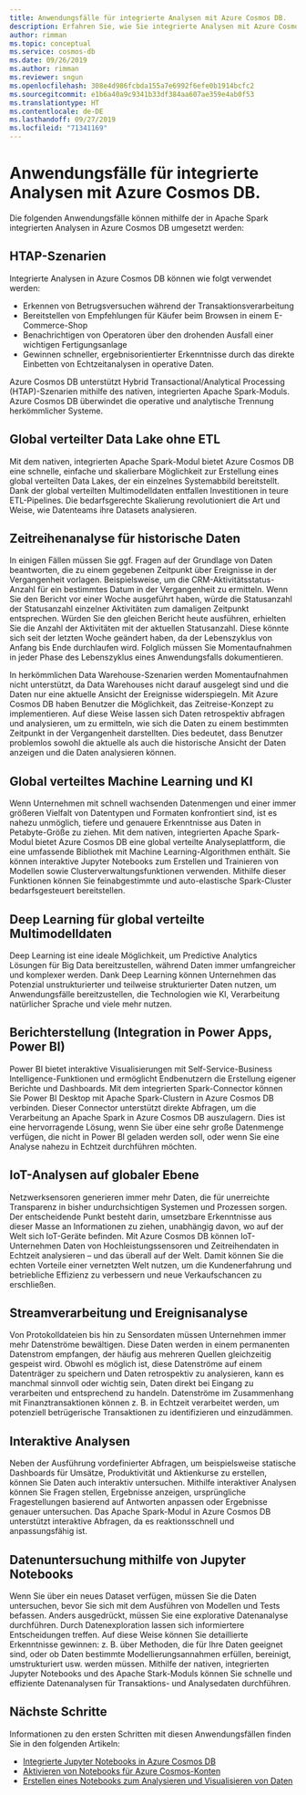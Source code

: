 ```yaml
---
title: Anwendungsfälle für integrierte Analysen mit Azure Cosmos DB.
description: Erfahren Sie, wie Sie integrierte Analysen mit Azure Cosmos DB in verschiedenen Anwendungsfällen verwenden.
author: rimman
ms.topic: conceptual
ms.service: cosmos-db
ms.date: 09/26/2019
ms.author: rimman
ms.reviewer: sngun
ms.openlocfilehash: 308e4d986fcbda155a7e6992f6efe0b1914bcfc2
ms.sourcegitcommit: e1b6a40a9c9341b33df384aa607ae359e4ab0f53
ms.translationtype: HT
ms.contentlocale: de-DE
ms.lasthandoff: 09/27/2019
ms.locfileid: "71341169"
---
```

# <a name="use-cases-for-built-in-analytics-with-azure-cosmos-db"></a>Anwendungsfälle für integrierte Analysen mit Azure Cosmos DB.

Die folgenden Anwendungsfälle können mithilfe der in Apache Spark integrierten Analysen in Azure Cosmos DB umgesetzt werden:

## <a name="htap-scenarios"></a>HTAP-Szenarien

Integrierte Analysen in Azure Cosmos DB können wie folgt verwendet werden:

* Erkennen von Betrugsversuchen während der Transaktionsverarbeitung
* Bereitstellen von Empfehlungen für Käufer beim Browsen in einem E-Commerce-Shop
* Benachrichtigen von Operatoren über den drohenden Ausfall einer wichtigen Fertigungsanlage
* Gewinnen schneller, ergebnisorientierter Erkenntnisse durch das direkte Einbetten von Echtzeitanalysen in operative Daten.

Azure Cosmos DB unterstützt Hybrid Transactional/Analytical Processing (HTAP)-Szenarien mithilfe des nativen, integrierten Apache Spark-Moduls. Azure Cosmos DB überwindet die operative und analytische Trennung herkömmlicher Systeme.

## <a name="globally-distributed-data-lake-without-requiring-any-etl"></a>Global verteilter Data Lake ohne ETL

Mit dem nativen, integrierten Apache Spark-Modul bietet Azure Cosmos DB eine schnelle, einfache und skalierbare Möglichkeit zur Erstellung eines global verteilten Data Lakes, der ein einzelnes Systemabbild bereitstellt. Dank der global verteilten Multimodelldaten entfallen Investitionen in teure ETL-Pipelines. Die bedarfsgerechte Skalierung revolutioniert die Art und Weise, wie Datenteams ihre Datasets analysieren.

## <a name="time-series-analytics-over-historic-data"></a>Zeitreihenanalyse für historische Daten

In einigen Fällen müssen Sie ggf. Fragen auf der Grundlage von Daten beantworten, die zu einem gegebenen Zeitpunkt über Ereignisse in der Vergangenheit vorlagen. Beispielsweise, um die CRM-Aktivitätsstatus-Anzahl für ein bestimmtes Datum in der Vergangenheit zu ermitteln. Wenn Sie den Bericht vor einer Woche ausgeführt haben, würde die Statusanzahl der Statusanzahl einzelner Aktivitäten zum damaligen Zeitpunkt entsprechen. Würden Sie den gleichen Bericht heute ausführen, erhielten Sie die Anzahl der Aktivitäten mit der aktuellen Statusanzahl. Diese könnte sich seit der letzten Woche geändert haben, da der Lebenszyklus von Anfang bis Ende durchlaufen wird. Folglich müssen Sie Momentaufnahmen in jeder Phase des Lebenszyklus eines Anwendungsfalls dokumentieren.

In herkömmlichen Data Warehouse-Szenarien werden Momentaufnahmen nicht unterstützt, da Data Warehouses nicht darauf ausgelegt sind und die Daten nur eine aktuelle Ansicht der Ereignisse widerspiegeln. Mit Azure Cosmos DB haben Benutzer die Möglichkeit, das Zeitreise-Konzept zu implementieren. Auf diese Weise lassen sich Daten retrospektiv abfragen und analysieren, um zu ermitteln, wie sich die Daten zu einem bestimmten Zeitpunkt in der Vergangenheit darstellten. Dies bedeutet, dass Benutzer problemlos sowohl die aktuelle als auch die historische Ansicht der Daten anzeigen und die Daten analysieren können.

## <a name="globally-distributed-machine-learning-and-ai"></a>Global verteiltes Machine Learning und KI

Wenn Unternehmen mit schnell wachsenden Datenmengen und einer immer größeren Vielfalt von Datentypen und Formaten konfrontiert sind, ist es nahezu unmöglich, tiefere und genauere Erkenntnisse aus Daten in Petabyte-Größe zu ziehen. Mit dem nativen, integrierten Apache Spark-Modul bietet Azure Cosmos DB eine global verteilte Analyseplattform, die eine umfassende Bibliothek mit Machine Learning-Algorithmen enthält. Sie können interaktive Jupyter Notebooks zum Erstellen und Trainieren von Modellen sowie Clusterverwaltungsfunktionen verwenden. Mithilfe dieser Funktionen können Sie feinabgestimmte und auto-elastische Spark-Cluster bedarfsgesteuert bereitstellen.

## <a name="deep-learning-on-multi-model-globally-distributed-data"></a>Deep Learning für global verteilte Multimodelldaten

Deep Learning ist eine ideale Möglichkeit, um Predictive Analytics Lösungen für Big Data bereitzustellen, während Daten immer umfangreicher und komplexer werden. Dank Deep Learning können Unternehmen das Potenzial unstrukturierter und teilweise strukturierter Daten nutzen, um Anwendungsfälle bereitzustellen, die Technologien wie KI, Verarbeitung natürlicher Sprache und viele mehr nutzen.

## <a name="reporting-integrating-with-power-apps-power-bi"></a>Berichterstellung (Integration in Power Apps, Power BI)

Power BI bietet interaktive Visualisierungen mit Self-Service-Business Intelligence-Funktionen und ermöglicht Endbenutzern die Erstellung eigener Berichte und Dashboards. Mit dem integrierten Spark-Connector können Sie Power BI Desktop mit Apache Spark-Clustern in Azure Cosmos DB verbinden. Dieser Connector unterstützt direkte Abfragen, um die Verarbeitung an Apache Spark in Azure Cosmos DB auszulagern. Dies ist eine hervorragende Lösung, wenn Sie über eine sehr große Datenmenge verfügen, die nicht in Power BI geladen werden soll, oder wenn Sie eine Analyse nahezu in Echtzeit durchführen möchten.

## <a name="iot-analytics-at-global-scale"></a>IoT-Analysen auf globaler Ebene

Netzwerksensoren generieren immer mehr Daten, die für unerreichte Transparenz in bisher undurchsichtigen Systemen und Prozessen sorgen. Der entscheidende Punkt besteht darin, umsetzbare Erkenntnisse aus dieser Masse an Informationen zu ziehen, unabhängig davon, wo auf der Welt sich IoT-Geräte befinden. Mit Azure Cosmos DB können IoT-Unternehmen Daten von Hochleistungssensoren und Zeitreihendaten in Echtzeit analysieren – und das überall auf der Welt. Damit können Sie die echten Vorteile einer vernetzten Welt nutzen, um die Kundenerfahrung und betriebliche Effizienz zu verbessern und neue Verkaufschancen zu erschließen.

## <a name="stream-processing-and-event-analytics"></a>Streamverarbeitung und Ereignisanalyse 

Von Protokolldateien bis hin zu Sensordaten müssen Unternehmen immer mehr Datenströme bewältigen. Diese Daten werden in einem permanenten Datenstrom empfangen, der häufig aus mehreren Quellen gleichzeitig gespeist wird. Obwohl es möglich ist, diese Datenströme auf einem Datenträger zu speichern und Daten retrospektiv zu analysieren, kann es manchmal sinnvoll oder wichtig sein, Daten direkt bei Eingang zu verarbeiten und entsprechend zu handeln. Datenströme im Zusammenhang mit Finanztransaktionen können z. B. in Echtzeit verarbeitet werden, um potenziell betrügerische Transaktionen zu identifizieren und einzudämmen.

## <a name="interactive-analytics"></a>Interaktive Analysen

Neben der Ausführung vordefinierter Abfragen, um beispielsweise statische Dashboards für Umsätze, Produktivität und Aktienkurse zu erstellen, können Sie Daten auch interaktiv untersuchen. Mithilfe interaktiver Analysen können Sie Fragen stellen, Ergebnisse anzeigen, ursprüngliche Fragestellungen basierend auf Antworten anpassen oder Ergebnisse genauer untersuchen. Das Apache Spark-Modul in Azure Cosmos DB unterstützt interaktive Abfragen, da es reaktionsschnell und anpassungsfähig ist.

## <a name="data-exploration-using-jupyter-notebooks"></a>Datenuntersuchung mithilfe von Jupyter Notebooks

Wenn Sie über ein neues Dataset verfügen, müssen Sie die Daten untersuchen, bevor Sie sich mit dem Ausführen von Modellen und Tests befassen. Anders ausgedrückt, müssen Sie eine explorative Datenanalyse durchführen. Durch Datenexploration lassen sich informiertere Entscheidungen treffen. Auf diese Weise können Sie detaillierte Erkenntnisse gewinnen: z. B. über Methoden, die für Ihre Daten geeignet sind, oder ob Daten bestimmte Modellierungsannahmen erfüllen, bereinigt, umstrukturiert usw. werden müssen. Mithilfe der nativen, integrierten Jupyter Notebooks und des Apache Stark-Moduls können Sie schnelle und effiziente Datenanalysen für Transaktions- und Analysedaten durchführen.

## <a name="next-steps"></a>Nächste Schritte

Informationen zu den ersten Schritten mit diesen Anwendungsfällen finden Sie in den folgenden Artikeln:

* [Integrierte Jupyter Notebooks in Azure Cosmos DB](cosmosdb-jupyter-notebooks.md)
* [Aktivieren von Notebooks für Azure Cosmos-Konten](enable-notebooks.md)
* [Erstellen eines Notebooks zum Analysieren und Visualisieren von Daten](create-notebook-visualize-data.md)